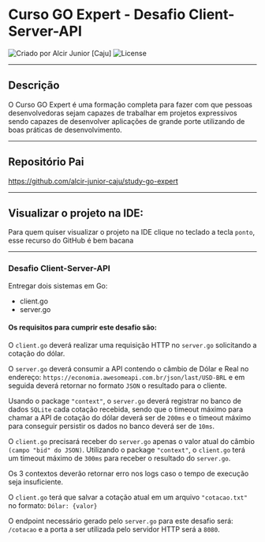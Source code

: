 # Curso GO Expert - Desafio Client-Server-API

<div>
    <img alt="Criado por Alcir Junior [Caju]" src="https://img.shields.io/badge/criado%20por-Alcir Junior [Caju]-%23f08700">
    <img alt="License" src="https://img.shields.io/badge/license-MIT-%23f08700">
</div>

---

## Descrição

O Curso GO Expert é uma formação completa para fazer com que pessoas desenvolvedoras sejam capazes de trabalhar em projetos expressivos sendo capazes de desenvolver aplicações de grande porte utilizando de boas práticas de desenvolvimento.

---

## Repositório Pai
https://github.com/alcir-junior-caju/study-go-expert

---

## Visualizar o projeto na IDE:

Para quem quiser visualizar o projeto na IDE clique no teclado a tecla `ponto`, esse recurso do GitHub é bem bacana

---
### Desafio Client-Server-API
Entregar dois sistemas em Go:
- client.go
- server.go

#### Os requisitos para cumprir este desafio são:

O `client.go` deverá realizar uma requisição HTTP no `server.go` solicitando a cotação do dólar.

O `server.go` deverá consumir a API contendo o câmbio de Dólar e Real no endereço: `https://economia.awesomeapi.com.br/json/last/USD-BRL` e em seguida deverá retornar no formato `JSON` o resultado para o cliente.

Usando o package `"context"`, o `server.go` deverá registrar no banco de dados `SQLite` cada cotação recebida, sendo que o timeout máximo para chamar a API de cotação do dólar deverá ser de `200ms` e o timeout máximo para conseguir persistir os dados no banco deverá ser de `10ms`.

O `client.go` precisará receber do `server.go` apenas o valor atual do câmbio `(campo "bid" do JSON)`. Utilizando o package `"context"`, o `client.go` terá um timeout máximo de `300ms` para receber o resultado do `server.go`.

Os 3 contextos deverão retornar erro nos logs caso o tempo de execução seja insuficiente.

O `client.go` terá que salvar a cotação atual em um arquivo `"cotacao.txt"` no formato: `Dólar: {valor}`

O endpoint necessário gerado pelo `server.go` para este desafio será: `/cotacao` e a porta a ser utilizada pelo servidor HTTP será a `8080`.
